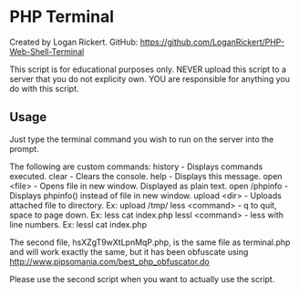 # PHP Terminal

Created by Logan Rickert. GitHub: https://github.com/LoganRickert/PHP-Web-Shell-Terminal

This script is for educational purposes only. NEVER upload this script to a server that you do not explicity own. YOU are responsible for anything you do with this script.

## Usage

Just type the terminal command you wish to run on the server into the prompt.

The following are custom commands:
history - Displays commands executed.
clear - Clears the console.
help - Displays this message.
open &lt;file&gt; - Opens file in new window. Displayed as plain text.
open /phpinfo - Displays phpinfo() instead of file in new window.
upload &lt;dir&gt; - Uploads attached file to directory. Ex: upload /tmp/
less &lt;command&gt; - q to quit, space to page down. Ex: less cat index.php
lessl &lt;command&gt; - less with line numbers. Ex: lessl cat index.php

The second file, hsXZgT9wXtLpnMqP.php, is the same file as terminal.php and will work exactly the same, but it has been obfuscate using http://www.pipsomania.com/best_php_obfuscator.do

Please use the second script when you want to actually use the script.
